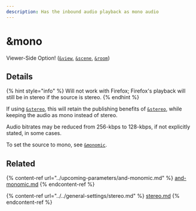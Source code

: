 ```yaml
---
description: Has the inbound audio playback as mono audio
---
```


# \&mono

Viewer-Side Option! ([`&view`](view.md), [`&scene`](scene.md), [`&room`](../../general-settings/room.md))

## Details

{% hint style="info" %}
Will not work with Firefox; Firefox's playback will still be in stereo if the source is stereo.
{% endhint %}

If using [`&stereo`](../../general-settings/stereo.md), this will retain the publishing benefits of [`&stereo`](../../general-settings/stereo.md), while keeping the audio as mono instead of stereo.

Audio bitrates may be reduced from 256-kbps to 128-kbps, if not explicitly stated, in some cases.

To set the source to mono, see [`&monomic`](../upcoming-parameters/and-monomic.md).

## Related

{% content-ref url="../upcoming-parameters/and-monomic.md" %}
[and-monomic.md](../upcoming-parameters/and-monomic.md)
{% endcontent-ref %}

{% content-ref url="../../general-settings/stereo.md" %}
[stereo.md](../../general-settings/stereo.md)
{% endcontent-ref %}
